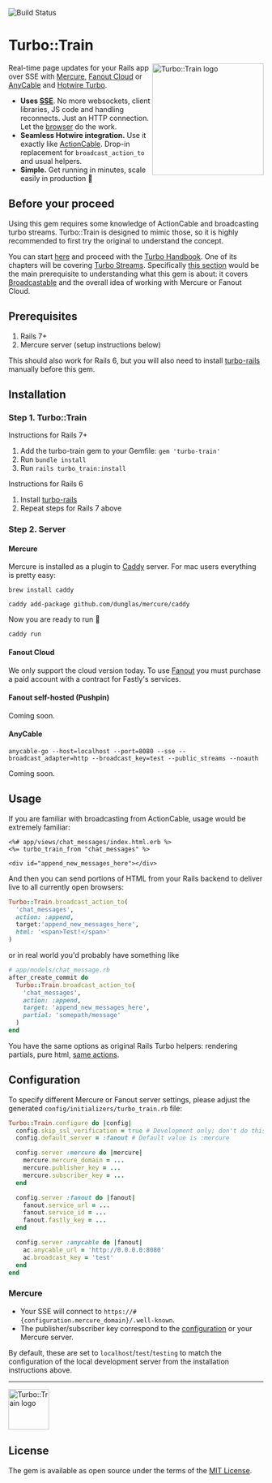 ![Build Status](https://github.com/Uscreen-video/turbo-train/actions/workflows/main.yml/badge.svg)

# Turbo::Train

<img align="right" width="220" title="Turbo::Train logo"
     src="https://user-images.githubusercontent.com/3010927/210603861-4b265489-a4a7-4d2a-bceb-40ceccebcd96.jpg">


Real-time page updates for your Rails app over SSE with [Mercure](https://mercure.rocks), [Fanout Cloud](https://fanout.io/cloud) or [AnyCable](https://anycable.io/) and [Hotwire Turbo](https://turbo.hotwired.dev/handbook/streams#integration-with-server-side-frameworks).

* **Uses [SSE](https://html.spec.whatwg.org/multipage/server-sent-events.html)**. No more websockets, client libraries, JS code and handling reconnects. Just an HTTP connection. Let the [browser](https://caniuse.com/eventsource) do the work.
* **Seamless Hotwire integration.** Use it exactly like [ActionCable](https://github.com/hotwired/turbo-rails#come-alive-with-turbo-streams). Drop-in replacement for `broadcast_action_to` and usual helpers.
* **Simple.** Get running in minutes, scale easily in production 🚀

## Before your proceed

Using this gem requires some knowledge of ActionCable and broadcasting turbo streams. Turbo::Train is designed to mimic those, so it is highly recommended to first try the original to understand the concept.

You can start [here](https://hotwired.dev/) and proceed with the [Turbo Handbook](https://turbo.hotwired.dev/handbook/introduction). One of its chapters will be covering [Turbo Streams](https://turbo.hotwired.dev/handbook/streams). Specifically [this section](https://turbo.hotwired.dev/handbook/streams#integration-with-server-side-frameworks) would be the main prerequisite to understanding what this gem is about: it covers [Broadcastable](https://github.com/hotwired/turbo-rails/blob/main/app/models/concerns/turbo/broadcastable.rb) and the overall idea of working with Mercure or Fanout Cloud.

## Prerequisites

1. Rails 7+
2. Mercure server (setup instructions below)

This should also work for Rails 6, but you will also need to install [turbo-rails](https://github.com/hotwired/turbo-rails#installation) manually before this gem.

## Installation

### Step 1. Turbo::Train

Instructions for Rails 7+

1. Add the turbo-train gem to your Gemfile: `gem 'turbo-train'`
2. Run `bundle install`
3. Run `rails turbo_train:install`

Instructions for Rails 6

1. Install [turbo-rails](https://github.com/hotwired/turbo-rails#installation)
2. Repeat steps for Rails 7 above

### Step 2. Server
#### Mercure

Mercure is installed as a plugin to [Caddy](https://github.com/caddyserver/caddy) server. For mac users everything is pretty easy:

```
brew install caddy
```

```
caddy add-package github.com/dunglas/mercure/caddy
```

Now you are ready to run 🚀

```
caddy run
```
#### Fanout Cloud

We only support the cloud version today. To use [Fanout](https://fanout.io/cloud/) you must purchase a paid account with a contract for Fastly's services.

#### Fanout self-hosted (Pushpin)

Coming soon.

#### AnyCable

```
anycable-go --host=localhost --port=8080 --sse --broadcast_adapter=http --broadcast_key=test --public_streams --noauth
```

Coming soon.

## Usage

If you are familiar with broadcasting from ActionCable, usage would be extremely familiar:

```erb
<%# app/views/chat_messages/index.html.erb %>
<%= turbo_train_from "chat_messages" %>

<div id="append_new_messages_here"></div>
```

And then you can send portions of HTML from your Rails backend to deliver live to all currently open browsers:

```ruby
Turbo::Train.broadcast_action_to(
  'chat_messages',
  action: :append,
  target:'append_new_messages_here',
  html: '<span>Test!</span>'
)
```

or in real world you'd probably have something like

```ruby
# app/models/chat_message.rb
after_create_commit do
  Turbo::Train.broadcast_action_to(
    'chat_messages',
    action: :append,
    target: 'append_new_messages_here',
    partial: 'somepath/message'
  )
end
```

You have the same options as original Rails Turbo helpers: rendering partials, pure html, [same actions](https://turbo.hotwired.dev/reference/streams).

## Configuration

To specify different Mercure or Fanout server settings, please adjust the generated `config/initializers/turbo_train.rb` file:

```ruby
Turbo::Train.configure do |config|
  config.skip_ssl_verification = true # Development only; don't do this in production
  config.default_server = :fanout # Default value is :mercure

  config.server :mercure do |mercure|
    mercure.mercure_domain = ...
    mercure.publisher_key = ...
    mercure.subscriber_key = ...
  end

  config.server :fanout do |fanout|
    fanout.service_url = ...
    fanout.service_id = ...
    fanout.fastly_key = ...
  end

  config.server :anycable do |fanout| 
    ac.anycable_url = 'http://0.0.0.0:8080'
    ac.broadcast_key = 'test'
  end
end
```

### Mercure

* Your SSE will connect to `https://#{configuration.mercure_domain}/.well-known`.
* The publisher/subscriber key correspond to the [configuration](https://mercure.rocks/docs/hub/config) or your Mercure server.

By default, these are set to `localhost`/`test`/`testing` to match the configuration of the local development server from the installation instructions above.

***

<img width="80" title="Turbo::Train logo"
     src="https://user-images.githubusercontent.com/3010927/210604381-4b715322-55f8-4db8-8bb8-660be734704d.jpg">

## License
The gem is available as open source under the terms of the [MIT License](https://opensource.org/licenses/MIT).

